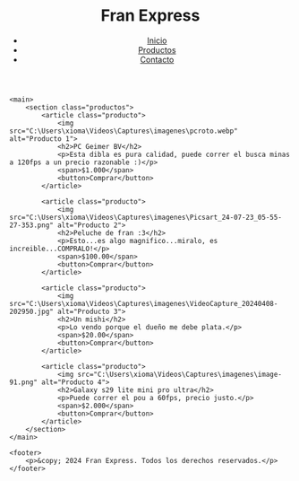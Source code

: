 <!DOCTYPE html>
<html lang="es">
<head>
    <meta charset="UTF-8">
    <meta name="viewport" content="width=device-width, initial-scale=1.0">
    <title>www.Franexpress.com</title>
    <link rel="stylesheet" href="estructura.css">
	
</head>
<body>
    <header>
        <h1>Fran Express</h1>
        <nav>
            <ul>
                <li><a href="#">Inicio</a></li>
                <li><a href="#">Productos</a></li>
                <li><a href="#">Contacto</a></li>
            </ul>
        </nav>
    </header>

    <main>
        <section class="productos">
            <article class="producto">
                <img src="C:\Users\xioma\Videos\Captures\imagenes\pcroto.webp" alt="Producto 1">
                <h2>PC Geimer BV</h2>
                <p>Esta dibla es pura calidad, puede correr el busca minas a 120fps a un precio razonable :)</p>
                <span>$1.000</span>
                <button>Comprar</button>
            </article>

            <article class="producto">
                <img src="C:\Users\xioma\Videos\Captures\imagenes\Picsart_24-07-23_05-55-27-353.png" alt="Producto 2">
                <h2>Peluche de fran :3</h2>
                <p>Esto...es algo magnifico...miralo, es increible...COMPRALO!</p>
                <span>$100.00</span>
                <button>Comprar</button>
            </article>

            <article class="producto">
                <img src="C:\Users\xioma\Videos\Captures\imagenes\VideoCapture_20240408-202950.jpg" alt="Producto 3">
                <h2>Un mishi</h2>
                <p>Lo vendo porque el dueño me debe plata.</p>
                <span>$20.00</span>
                <button>Comprar</button>
            </article>

            <article class="producto">
                <img src="C:\Users\xioma\Videos\Captures\imagenes\image-91.png" alt="Producto 4">
                <h2>Galaxy s29 lite mini pro ultra</h2>
                <p>Puede correr el pou a 60fps, precio justo.</p>
                <span>$2.000</span>
                <button>Comprar</button>
            </article>
        </section>
    </main>

    <footer>
        <p>&copy; 2024 Fran Express. Todos los derechos reservados.</p>
    </footer>
</body>
</html>

